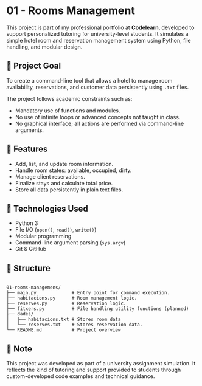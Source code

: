 # 01 - Rooms Management

This project is part of my professional portfolio at **Codelearn**, developed to support personalized tutoring for university-level students. It simulates a simple hotel room and reservation management system using Python, file handling, and modular design.

## 🎯 Project Goal

To create a command-line tool that allows a hotel to manage room availability, reservations, and customer data persistently using `.txt` files.

The project follows academic constraints such as:
- Mandatory use of functions and modules.
- No use of infinite loops or advanced concepts not taught in class.
- No graphical interface; all actions are performed via command-line arguments.

## 🧠 Features

- Add, list, and update room information.
- Handle room states: available, occupied, dirty.
- Manage client reservations.
- Finalize stays and calculate total price.
- Store all data persistently in plain text files.

## 🔧 Technologies Used

- Python 3
- File I/O (`open()`, `read()`, `write()`)
- Modular programming
- Command-line argument parsing (`sys.argv`)
- Git & GitHub

## 📁 Structure

<pre><code>
01-rooms-managemens/
├── main.py             # Entry point for command execution.
├── habitacions.py      # Room management logic.
├── reserves.py         # Reservation logic.
├── fitxers.py          # File handling utility functions (planned)
├── dades/
│   ├── habitacions.txt # Stores room data
│   └── reserves.txt    # Stores reservation data.
└── README.md           # Project overview
</code></pre>


## 📌 Note

This project was developed as part of a university assignment simulation. It reflects the kind of tutoring and support provided to students through custom-developed code examples and technical guidance.
